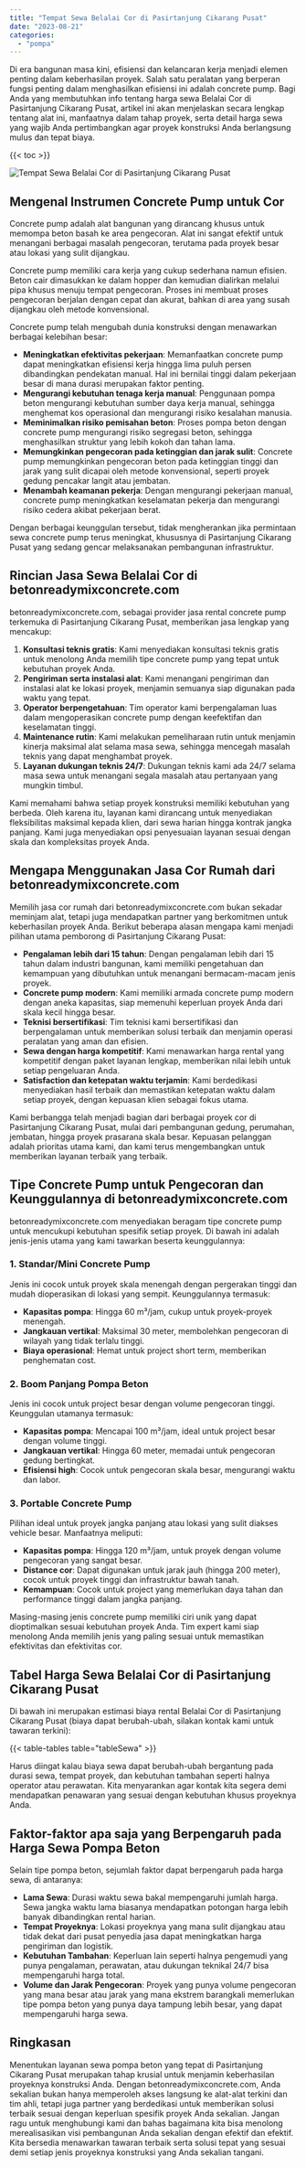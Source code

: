 ```yaml
---
title: "Tempat Sewa Belalai Cor di Pasirtanjung Cikarang Pusat"
date: "2023-08-21"
categories: 
  - "pompa"
---
```


Di era bangunan masa kini, efisiensi dan kelancaran kerja menjadi elemen penting dalam keberhasilan proyek. Salah satu peralatan yang berperan fungsi penting dalam menghasilkan efisiensi ini adalah concrete pump. Bagi Anda yang membutuhkan info tentang harga sewa Belalai Cor di Pasirtanjung Cikarang Pusat, artikel ini akan menjelaskan secara lengkap tentang alat ini, manfaatnya dalam tahap proyek, serta detail harga sewa yang wajib Anda pertimbangkan agar proyek konstruksi Anda berlangsung mulus dan tepat biaya.

{{< toc >}}

![Tempat Sewa Belalai Cor di Pasirtanjung Cikarang Pusat](https://betoncor8.github.io/pump/concrete-pump%20(11).png)

## Mengenal Instrumen Concrete Pump untuk Cor

Concrete pump adalah alat bangunan yang dirancang khusus untuk memompa beton basah ke area pengecoran. Alat ini sangat efektif untuk menangani berbagai masalah pengecoran, terutama pada proyek besar atau lokasi yang sulit dijangkau.

Concrete pump memiliki cara kerja yang cukup sederhana namun efisien. Beton cair dimasukkan ke dalam hopper dan kemudian dialirkan melalui pipa khusus menuju tempat pengecoran. Proses ini membuat proses pengecoran berjalan dengan cepat dan akurat, bahkan di area yang susah dijangkau oleh metode konvensional.

Concrete pump telah mengubah dunia konstruksi dengan menawarkan berbagai kelebihan besar:

- **Meningkatkan efektivitas pekerjaan**: Memanfaatkan concrete pump dapat meningkatkan efisiensi kerja hingga lima puluh persen dibandingkan pendekatan manual. Hal ini bernilai tinggi dalam pekerjaan besar di mana durasi merupakan faktor penting.
- **Mengurangi kebutuhan tenaga kerja manual**: Penggunaan pompa beton mengurangi kebutuhan sumber daya kerja manual, sehingga menghemat kos operasional dan mengurangi risiko kesalahan manusia.
- **Meminimalkan risiko pemisahan beton**: Proses pompa beton dengan concrete pump mengurangi risiko segregasi beton, sehingga menghasilkan struktur yang lebih kokoh dan tahan lama.
- **Memungkinkan pengecoran pada ketinggian dan jarak sulit**: Concrete pump memungkinkan pengecoran beton pada ketinggian tinggi dan jarak yang sulit dicapai oleh metode konvensional, seperti proyek gedung pencakar langit atau jembatan.
- **Menambah keamanan pekerja**: Dengan mengurangi pekerjaan manual, concrete pump meningkatkan keselamatan pekerja dan mengurangi risiko cedera akibat pekerjaan berat.

Dengan berbagai keunggulan tersebut, tidak mengherankan jika permintaan sewa concrete pump terus meningkat, khususnya di Pasirtanjung Cikarang Pusat yang sedang gencar melaksanakan pembangunan infrastruktur.

## Rincian Jasa Sewa Belalai Cor di betonreadymixconcrete.com

betonreadymixconcrete.com, sebagai provider jasa rental concrete pump terkemuka di Pasirtanjung Cikarang Pusat, memberikan jasa lengkap yang mencakup:

1. **Konsultasi teknis gratis**: Kami menyediakan konsultasi teknis gratis untuk menolong Anda memilih tipe concrete pump yang tepat untuk kebutuhan proyek Anda.
2. **Pengiriman serta instalasi alat**: Kami menangani pengiriman dan instalasi alat ke lokasi proyek, menjamin semuanya siap digunakan pada waktu yang tepat.
3. **Operator berpengetahuan**: Tim operator kami berpengalaman luas dalam mengoperasikan concrete pump dengan keefektifan dan keselamatan tinggi.
4. **Maintenance rutin**: Kami melakukan pemeliharaan rutin untuk menjamin kinerja maksimal alat selama masa sewa, sehingga mencegah masalah teknis yang dapat menghambat proyek.
5. **Layanan dukungan teknis 24/7**: Dukungan teknis kami ada 24/7 selama masa sewa untuk menangani segala masalah atau pertanyaan yang mungkin timbul.

Kami memahami bahwa setiap proyek konstruksi memiliki kebutuhan yang berbeda. Oleh karena itu, layanan kami dirancang untuk menyediakan fleksibilitas maksimal kepada klien, dari sewa harian hingga kontrak jangka panjang. Kami juga menyediakan opsi penyesuaian layanan sesuai dengan skala dan kompleksitas proyek Anda.

## Mengapa Menggunakan Jasa Cor Rumah dari betonreadymixconcrete.com

Memilih jasa cor rumah dari betonreadymixconcrete.com bukan sekadar meminjam alat, tetapi juga mendapatkan partner yang berkomitmen untuk keberhasilan proyek Anda. Berikut beberapa alasan mengapa kami menjadi pilihan utama pemborong di Pasirtanjung Cikarang Pusat:

- **Pengalaman lebih dari 15 tahun**: Dengan pengalaman lebih dari 15 tahun dalam industri bangunan, kami memiliki pengetahuan dan kemampuan yang dibutuhkan untuk menangani bermacam-macam jenis proyek.
- **Concrete pump modern**: Kami memiliki armada concrete pump modern dengan aneka kapasitas, siap memenuhi keperluan proyek Anda dari skala kecil hingga besar.
- **Teknisi bersertifikasi**: Tim teknisi kami bersertifikasi dan berpengalaman untuk memberikan solusi terbaik dan menjamin operasi peralatan yang aman dan efisien.
- **Sewa dengan harga kompetitif**: Kami menawarkan harga rental yang kompetitif dengan paket layanan lengkap, memberikan nilai lebih untuk setiap pengeluaran Anda.
- **Satisfaction dan ketepatan waktu terjamin**: Kami berdedikasi menyediakan hasil terbaik dan memastikan ketepatan waktu dalam setiap proyek, dengan kepuasan klien sebagai fokus utama.

Kami berbangga telah menjadi bagian dari berbagai proyek cor di Pasirtanjung Cikarang Pusat, mulai dari pembangunan gedung, perumahan, jembatan, hingga proyek prasarana skala besar. Kepuasan pelanggan adalah prioritas utama kami, dan kami terus mengembangkan untuk memberikan layanan terbaik yang terbaik.

## Tipe Concrete Pump untuk Pengecoran dan Keunggulannya di betonreadymixconcrete.com

betonreadymixconcrete.com menyediakan beragam tipe concrete pump untuk mencukupi kebutuhan spesifik setiap proyek. Di bawah ini adalah jenis-jenis utama yang kami tawarkan beserta keunggulannya:

### 1\. Standar/Mini Concrete Pump

Jenis ini cocok untuk proyek skala menengah dengan pergerakan tinggi dan mudah dioperasikan di lokasi yang sempit. Keunggulannya termasuk:

- **Kapasitas pompa**: Hingga 60 m³/jam, cukup untuk proyek-proyek menengah.
- **Jangkauan vertikal**: Maksimal 30 meter, membolehkan pengecoran di wilayah yang tidak terlalu tinggi.
- **Biaya operasional**: Hemat untuk project short term, memberikan penghematan cost.

### 2\. Boom Panjang Pompa Beton

Jenis ini cocok untuk project besar dengan volume pengecoran tinggi. Keunggulan utamanya termasuk:

- **Kapasitas pompa**: Mencapai 100 m³/jam, ideal untuk project besar dengan volume tinggi.
- **Jangkauan vertikal**: Hingga 60 meter, memadai untuk pengecoran gedung bertingkat.
- **Efisiensi high**: Cocok untuk pengecoran skala besar, mengurangi waktu dan labor.

### 3\. Portable Concrete Pump

Pilihan ideal untuk proyek jangka panjang atau lokasi yang sulit diakses vehicle besar. Manfaatnya meliputi:

- **Kapasitas pompa**: Hingga 120 m³/jam, untuk proyek dengan volume pengecoran yang sangat besar.
- **Distance cor**: Dapat digunakan untuk jarak jauh (hingga 200 meter), cocok untuk proyek tinggi dan infrastruktur bawah tanah.
- **Kemampuan**: Cocok untuk project yang memerlukan daya tahan dan performance tinggi dalam jangka panjang.

Masing-masing jenis concrete pump memiliki ciri unik yang dapat dioptimalkan sesuai kebutuhan proyek Anda. Tim expert kami siap menolong Anda memilih jenis yang paling sesuai untuk memastikan efektivitas dan efektivitas cor.

## Tabel Harga Sewa Belalai Cor di Pasirtanjung Cikarang Pusat

Di bawah ini merupakan estimasi biaya rental Belalai Cor di Pasirtanjung Cikarang Pusat (biaya dapat berubah-ubah, silakan kontak kami untuk tawaran terkini):

{{< table-tables table="tableSewa" >}}

Harus diingat kalau biaya sewa dapat berubah-ubah bergantung pada durasi sewa, tempat proyek, dan kebutuhan tambahan seperti halnya operator atau perawatan. Kita menyarankan agar kontak kita segera demi mendapatkan penawaran yang sesuai dengan kebutuhan khusus proyeknya Anda.

## Faktor-faktor apa saja yang Berpengaruh pada Harga Sewa Pompa Beton

Selain tipe pompa beton, sejumlah faktor dapat berpengaruh pada harga sewa, di antaranya:

- **Lama Sewa**: Durasi waktu sewa bakal mempengaruhi jumlah harga. Sewa jangka waktu lama biasanya mendapatkan potongan harga lebih banyak dibandingkan rental harian.
- **Tempat Proyeknya**: Lokasi proyeknya yang mana sulit dijangkau atau tidak dekat dari pusat penyedia jasa dapat meningkatkan harga pengiriman dan logistik.
- **Kebutuhan Tambahan**: Keperluan lain seperti halnya pengemudi yang punya pengalaman, perawatan, atau dukungan teknikal 24/7 bisa mempengaruhi harga total.
- **Volume dan Jarak Pengecoran**: Proyek yang punya volume pengecoran yang mana besar atau jarak yang mana ekstrem barangkali memerlukan tipe pompa beton yang punya daya tampung lebih besar, yang dapat mempengaruhi harga sewa.

## Ringkasan

Menentukan layanan sewa pompa beton yang tepat di Pasirtanjung Cikarang Pusat merupakan tahap krusial untuk menjamin keberhasilan proyeknya konstruksi Anda. Dengan betonreadymixconcrete.com, Anda sekalian bukan hanya memperoleh akses langsung ke alat-alat terkini dan tim ahli, tetapi juga partner yang berdedikasi untuk memberikan solusi terbaik sesuai dengan keperluan spesifik proyek Anda sekalian. Jangan ragu untuk menghubungi kami dan bahas bagaimana kita bisa menolong merealisasikan visi pembangunan Anda sekalian dengan efektif dan efektif. Kita bersedia menawarkan tawaran terbaik serta solusi tepat yang sesuai demi setiap jenis proyeknya konstruksi yang Anda sekalian tangani.
